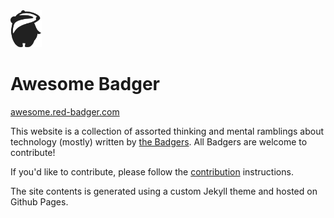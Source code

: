 <img alt="Sally Badger" src="/assets/sally.svg" width="50">

# Awesome Badger

[awesome.red-badger.com](https://awesome.red-badger.com/)

This website is a collection of assorted thinking and mental ramblings about technology (mostly) written by [the Badgers](https://red-badger.com/people/).  All Badgers are welcome to contribute!

If you'd like to contribute, please follow the [contribution](CONTRIBUTING.md) instructions.

The site contents is generated using a custom Jekyll theme and hosted on Github Pages.
